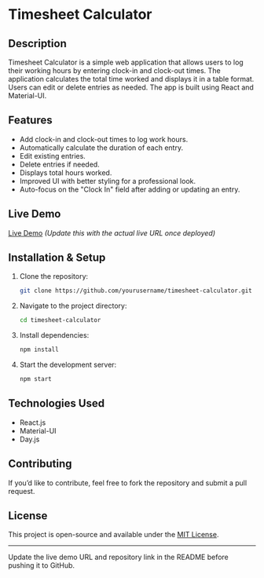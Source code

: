 # Timesheet Calculator

## Description
Timesheet Calculator is a simple web application that allows users to log their working hours by entering clock-in and clock-out times. The application calculates the total time worked and displays it in a table format. Users can edit or delete entries as needed. The app is built using React and Material-UI.

## Features
- Add clock-in and clock-out times to log work hours.
- Automatically calculate the duration of each entry.
- Edit existing entries.
- Delete entries if needed.
- Displays total hours worked.
- Improved UI with better styling for a professional look.
- Auto-focus on the "Clock In" field after adding or updating an entry.

## Live Demo
[Live Demo](#) *(Update this with the actual live URL once deployed)*

## Installation & Setup
1. Clone the repository:
   ```sh
   git clone https://github.com/yourusername/timesheet-calculator.git
   ```
2. Navigate to the project directory:
   ```sh
   cd timesheet-calculator
   ```
3. Install dependencies:
   ```sh
   npm install
   ```
4. Start the development server:
   ```sh
   npm start
   ```


## Technologies Used
- React.js
- Material-UI
- Day.js

## Contributing
If you’d like to contribute, feel free to fork the repository and submit a pull request.

## License
This project is open-source and available under the [MIT License](LICENSE).

---

Update the live demo URL and repository link in the README before pushing it to GitHub.

